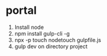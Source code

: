 # portal

1. Install node
2. npm install gulp-cli -g
3. npx -p touch nodetouch gulpfile.js
4. gulp dev on directory project